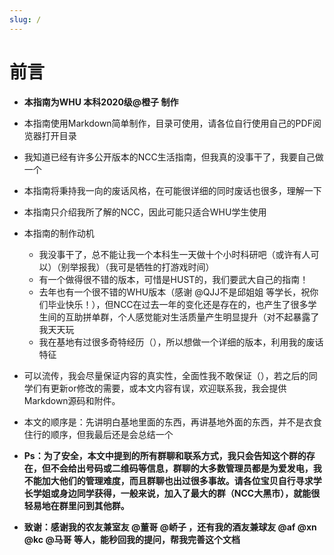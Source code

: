 ```yaml
---
slug: /
---
```


# 前言

- **本指南为WHU 本科2020级@橙子 制作**
- 本指南使用Markdown简单制作，目录可使用，请各位自行使用自己的PDF阅览器打开目录
- 我知道已经有许多公开版本的NCC生活指南，但我真的没事干了，我要自己做一个
- 本指南将秉持我一向的废话风格，在可能很详细的同时废话也很多，理解一下
- 本指南只介绍我所了解的NCC，因此可能只适合WHU学生使用
- 本指南的制作动机
  - 我没事干了，总不能让我一个本科生一天做十个小时科研吧（或许有人可以）（别举报我）（我可是牺牲的打游戏时间）
  - 有一个做得很不错的版本，可惜是HUST的，我们要武大自己的指南！
  - 去年也有一个很不错的WHU版本（感谢 @QJJ不是邱姐姐 等学长，祝你们毕业快乐！），但NCC在过去一年的变化还是存在的，也产生了很多学生间的互助拼单群，个人感觉能对生活质量产生明显提升（对不起暴露了我天天玩
  - 我在基地有过很多奇特经历（），所以想做一个详细的版本，利用我的废话特征
- 可以流传，我会尽量保证内容的真实性，全面性我不敢保证（），若之后的同学们有更新or修改的需要，或本文内容有误，欢迎联系我，我会提供Markdown源码和附件。
- 本文的顺序是：先讲明白基地里面的东西，再讲基地外面的东西，并不是衣食住行的顺序，但我最后还是会总结一个
- **Ps：为了安全，本文中提到的所有群聊和联系方式，我只会告知这个群的存在，但不会给出号码或二维码等信息，群聊的大多数管理员都是为爱发电，我不能加大他们的管理难度，而且群聊也出过很多事故。请各位宝贝自行寻求学长学姐或身边同学获得，一般来说，加入了最大的群（NCC大黑市），就能很轻易地在群里问到其他群。**

- **致谢：感谢我的农友兼室友 @董哥 @峤子 ，还有我的酒友兼球友 @af @xn @kc @马哥 等人，能秒回我的提问，帮我完善这个文档**

